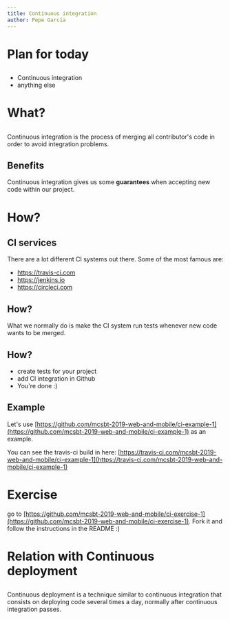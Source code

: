 ```yaml
---
title: Continuous integration
author: Pepe García
---
```


# Plan for today

##

- Continuous integration
- anything else

# What?

##

Continuous integration is the process of merging all contributor's
code in order to avoid integration problems.

## Benefits

Continuous integration gives us some **guarantees** when accepting new
code within our project.

# How?

## CI services

There are a lot different CI systems out there.  Some of the most
famous are:

- https://travis-ci.com
- https://jenkins.io
- https://circleci.com

## How?

What we normally do is make the CI system run tests whenever new code
wants to be merged.

## How?

<ul>
  <li><span class="fragment fade-in">create tests for your project</span></li>
  <li><span class="fragment fade-in">add CI integration in Github</span></li>
  <li><span class="fragment fade-in">You're done :)</span></li>
</ul>

## Example

Let's use [https://github.com/mcsbt-2019-web-and-mobile/ci-example-1](https://github.com/mcsbt-2019-web-and-mobile/ci-example-1) as
an example.

You can see the travis-ci build in here:
[https://travis-ci.com/mcsbt-2019-web-and-mobile/ci-example-1](https://travis-ci.com/mcsbt-2019-web-and-mobile/ci-example-1)

# Exercise

go to
[https://github.com/mcsbt-2019-web-and-mobile/ci-exercise-1](https://github.com/mcsbt-2019-web-and-mobile/ci-exercise-1). Fork
it and follow the instructions in the README :)


# Relation with Continuous deployment

##

Continuous deployment is a technique similar to continuous integration
that consists on deploying code several times a day, normally after
continuous integration passes.

